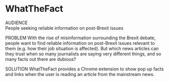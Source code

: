 # WhatTheFact

AUDIENCE  
People seeking reliable information on post-Brexit issues 

PROBLEM
With the rise of misinformation surrounding the Brexit debate, people want to find reliable information on post-Brexit issues relevant to them (e.g. how their job situation is affected). But which news articles can they trust when so many journalists are saying very different things, and so many facts out there are dubious?

SOLUTION
WhatTheFact provides a Chrome extension to show pop up facts and links when the user is reading an article from the mainstream news. 

